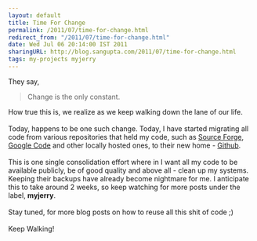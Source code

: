 ```yaml
---
layout: default
title: Time For Change
permalink: /2011/07/time-for-change.html
redirect_from: "/2011/07/time-for-change.html"
date: Wed Jul 06 20:14:00 IST 2011
sharingURL: http://blog.sangupta.com/2011/07/time-for-change.html
tags: my-projects myjerry
---
```

They say,
<br>
<blockquote>
    Change is the only constant.
</blockquote>How true this is, we realize as we keep walking down the lane of our life.
<br>
<br>Today, happens to be one such change. Today, I have started migrating all code from various repositories that held my code, such as 
<a href="http://sourceforge.net/projects/jerry/">Source Forge</a>, 
<a href="http://code.google.com/p/sangupta">Google Code</a> and other locally hosted ones, to their new home - 
<a href="https://github.com/organizations/myjerry">Github</a>.
<br>
<br>This is one single consolidation effort where in I want all my code to be available publicly, be of good quality and above all - clean up my systems. Keeping their backups have already become nightmare for me. I anticipate this to take around 2 weeks, so keep watching for more posts under the label, 
<b>myjerry</b>.
<br>
<br>Stay tuned, for more blog posts on how to reuse all this shit of code ;)
<br>
<br>Keep Walking!

